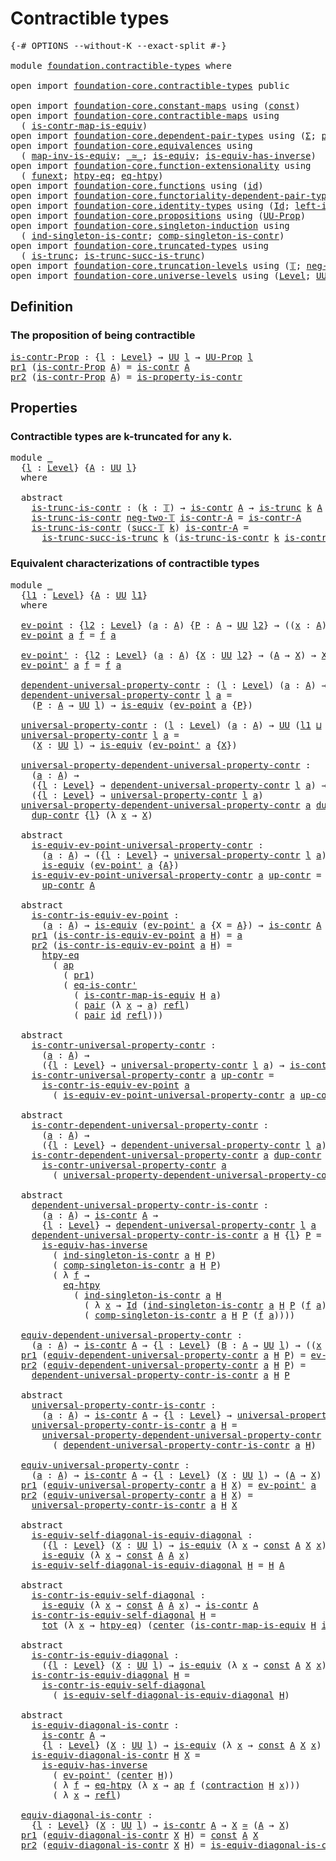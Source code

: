# Contractible types

<pre class="Agda"><a id="31" class="Symbol">{-#</a> <a id="35" class="Keyword">OPTIONS</a> <a id="43" class="Pragma">--without-K</a> <a id="55" class="Pragma">--exact-split</a> <a id="69" class="Symbol">#-}</a>

<a id="74" class="Keyword">module</a> <a id="81" href="foundation.contractible-types.html" class="Module">foundation.contractible-types</a> <a id="111" class="Keyword">where</a>

<a id="118" class="Keyword">open</a> <a id="123" class="Keyword">import</a> <a id="130" href="foundation-core.contractible-types.html" class="Module">foundation-core.contractible-types</a> <a id="165" class="Keyword">public</a>

<a id="173" class="Keyword">open</a> <a id="178" class="Keyword">import</a> <a id="185" href="foundation-core.constant-maps.html" class="Module">foundation-core.constant-maps</a> <a id="215" class="Keyword">using</a> <a id="221" class="Symbol">(</a><a id="222" href="foundation-core.constant-maps.html#216" class="Function">const</a><a id="227" class="Symbol">)</a>
<a id="229" class="Keyword">open</a> <a id="234" class="Keyword">import</a> <a id="241" href="foundation-core.contractible-maps.html" class="Module">foundation-core.contractible-maps</a> <a id="275" class="Keyword">using</a>
  <a id="283" class="Symbol">(</a> <a id="285" href="foundation-core.contractible-maps.html#3861" class="Function">is-contr-map-is-equiv</a><a id="306" class="Symbol">)</a>
<a id="308" class="Keyword">open</a> <a id="313" class="Keyword">import</a> <a id="320" href="foundation-core.dependent-pair-types.html" class="Module">foundation-core.dependent-pair-types</a> <a id="357" class="Keyword">using</a> <a id="363" class="Symbol">(</a><a id="364" href="foundation-core.dependent-pair-types.html#515" class="Record">Σ</a><a id="365" class="Symbol">;</a> <a id="367" href="foundation-core.dependent-pair-types.html#588" class="InductiveConstructor">pair</a><a id="371" class="Symbol">;</a> <a id="373" href="foundation-core.dependent-pair-types.html#605" class="Field">pr1</a><a id="376" class="Symbol">;</a> <a id="378" href="foundation-core.dependent-pair-types.html#617" class="Field">pr2</a><a id="381" class="Symbol">)</a>
<a id="383" class="Keyword">open</a> <a id="388" class="Keyword">import</a> <a id="395" href="foundation-core.equivalences.html" class="Module">foundation-core.equivalences</a> <a id="424" class="Keyword">using</a>
  <a id="432" class="Symbol">(</a> <a id="434" href="foundation-core.equivalences.html#4187" class="Function">map-inv-is-equiv</a><a id="450" class="Symbol">;</a> <a id="452" href="foundation-core.equivalences.html#1621" class="Function Operator">_≃_</a><a id="455" class="Symbol">;</a> <a id="457" href="foundation-core.equivalences.html#1556" class="Function">is-equiv</a><a id="465" class="Symbol">;</a> <a id="467" href="foundation-core.equivalences.html#3013" class="Function">is-equiv-has-inverse</a><a id="487" class="Symbol">)</a>
<a id="489" class="Keyword">open</a> <a id="494" class="Keyword">import</a> <a id="501" href="foundation-core.function-extensionality.html" class="Module">foundation-core.function-extensionality</a> <a id="541" class="Keyword">using</a>
  <a id="549" class="Symbol">(</a> <a id="551" href="foundation-core.function-extensionality.html#1258" class="Postulate">funext</a><a id="557" class="Symbol">;</a> <a id="559" href="foundation-core.function-extensionality.html#965" class="Function">htpy-eq</a><a id="566" class="Symbol">;</a> <a id="568" href="foundation-core.function-extensionality.html#1463" class="Function">eq-htpy</a><a id="575" class="Symbol">)</a>
<a id="577" class="Keyword">open</a> <a id="582" class="Keyword">import</a> <a id="589" href="foundation-core.functions.html" class="Module">foundation-core.functions</a> <a id="615" class="Keyword">using</a> <a id="621" class="Symbol">(</a><a id="622" href="foundation-core.functions.html#322" class="Function">id</a><a id="624" class="Symbol">)</a>
<a id="626" class="Keyword">open</a> <a id="631" class="Keyword">import</a> <a id="638" href="foundation-core.functoriality-dependent-pair-types.html" class="Module">foundation-core.functoriality-dependent-pair-types</a> <a id="689" class="Keyword">using</a> <a id="695" class="Symbol">(</a><a id="696" href="foundation-core.functoriality-dependent-pair-types.html#1894" class="Function">tot</a><a id="699" class="Symbol">)</a>
<a id="701" class="Keyword">open</a> <a id="706" class="Keyword">import</a> <a id="713" href="foundation-core.identity-types.html" class="Module">foundation-core.identity-types</a> <a id="744" class="Keyword">using</a> <a id="750" class="Symbol">(</a><a id="751" href="foundation-core.identity-types.html#1767" class="Datatype">Id</a><a id="753" class="Symbol">;</a> <a id="755" href="foundation-core.identity-types.html#3162" class="Function">left-inv</a><a id="763" class="Symbol">;</a> <a id="765" href="foundation-core.identity-types.html#1820" class="InductiveConstructor">refl</a><a id="769" class="Symbol">;</a> <a id="771" href="foundation-core.identity-types.html#4003" class="Function">ap</a><a id="773" class="Symbol">)</a>
<a id="775" class="Keyword">open</a> <a id="780" class="Keyword">import</a> <a id="787" href="foundation-core.propositions.html" class="Module">foundation-core.propositions</a> <a id="816" class="Keyword">using</a> <a id="822" class="Symbol">(</a><a id="823" href="foundation-core.propositions.html#1393" class="Function">UU-Prop</a><a id="830" class="Symbol">)</a>
<a id="832" class="Keyword">open</a> <a id="837" class="Keyword">import</a> <a id="844" href="foundation-core.singleton-induction.html" class="Module">foundation-core.singleton-induction</a> <a id="880" class="Keyword">using</a>
  <a id="888" class="Symbol">(</a> <a id="890" href="foundation-core.singleton-induction.html#1519" class="Function">ind-singleton-is-contr</a><a id="912" class="Symbol">;</a> <a id="914" href="foundation-core.singleton-induction.html#1774" class="Function">comp-singleton-is-contr</a><a id="937" class="Symbol">)</a>
<a id="939" class="Keyword">open</a> <a id="944" class="Keyword">import</a> <a id="951" href="foundation-core.truncated-types.html" class="Module">foundation-core.truncated-types</a> <a id="983" class="Keyword">using</a>
  <a id="991" class="Symbol">(</a> <a id="993" href="foundation-core.truncated-types.html#1741" class="Function">is-trunc</a><a id="1001" class="Symbol">;</a> <a id="1003" href="foundation-core.truncated-types.html#2388" class="Function">is-trunc-succ-is-trunc</a><a id="1025" class="Symbol">)</a>
<a id="1027" class="Keyword">open</a> <a id="1032" class="Keyword">import</a> <a id="1039" href="foundation-core.truncation-levels.html" class="Module">foundation-core.truncation-levels</a> <a id="1073" class="Keyword">using</a> <a id="1079" class="Symbol">(</a><a id="1080" href="foundation-core.truncation-levels.html#395" class="Datatype">𝕋</a><a id="1081" class="Symbol">;</a> <a id="1083" href="foundation-core.truncation-levels.html#416" class="InductiveConstructor">neg-two-𝕋</a><a id="1092" class="Symbol">;</a> <a id="1094" href="foundation-core.truncation-levels.html#432" class="InductiveConstructor">succ-𝕋</a><a id="1100" class="Symbol">)</a>
<a id="1102" class="Keyword">open</a> <a id="1107" class="Keyword">import</a> <a id="1114" href="foundation-core.universe-levels.html" class="Module">foundation-core.universe-levels</a> <a id="1146" class="Keyword">using</a> <a id="1152" class="Symbol">(</a><a id="1153" href="Agda.Primitive.html#597" class="Postulate">Level</a><a id="1158" class="Symbol">;</a> <a id="1160" href="foundation-core.universe-levels.html#235" class="Primitive">UU</a><a id="1162" class="Symbol">;</a> <a id="1164" href="Agda.Primitive.html#810" class="Primitive Operator">_⊔_</a><a id="1167" class="Symbol">;</a> <a id="1169" href="Agda.Primitive.html#780" class="Primitive">lsuc</a><a id="1173" class="Symbol">)</a>
</pre>
## Definition

### The proposition of being contractible

<pre class="Agda"><a id="is-contr-Prop"></a><a id="1246" href="foundation.contractible-types.html#1246" class="Function">is-contr-Prop</a> <a id="1260" class="Symbol">:</a> <a id="1262" class="Symbol">{</a><a id="1263" href="foundation.contractible-types.html#1263" class="Bound">l</a> <a id="1265" class="Symbol">:</a> <a id="1267" href="Agda.Primitive.html#597" class="Postulate">Level</a><a id="1272" class="Symbol">}</a> <a id="1274" class="Symbol">→</a> <a id="1276" href="foundation-core.universe-levels.html#235" class="Primitive">UU</a> <a id="1279" href="foundation.contractible-types.html#1263" class="Bound">l</a> <a id="1281" class="Symbol">→</a> <a id="1283" href="foundation-core.propositions.html#1393" class="Function">UU-Prop</a> <a id="1291" href="foundation.contractible-types.html#1263" class="Bound">l</a>
<a id="1293" href="foundation-core.dependent-pair-types.html#605" class="Field">pr1</a> <a id="1297" class="Symbol">(</a><a id="1298" href="foundation.contractible-types.html#1246" class="Function">is-contr-Prop</a> <a id="1312" href="foundation.contractible-types.html#1312" class="Bound">A</a><a id="1313" class="Symbol">)</a> <a id="1315" class="Symbol">=</a> <a id="1317" href="foundation-core.contractible-types.html#1006" class="Function">is-contr</a> <a id="1326" href="foundation.contractible-types.html#1312" class="Bound">A</a>
<a id="1328" href="foundation-core.dependent-pair-types.html#617" class="Field">pr2</a> <a id="1332" class="Symbol">(</a><a id="1333" href="foundation.contractible-types.html#1246" class="Function">is-contr-Prop</a> <a id="1347" href="foundation.contractible-types.html#1347" class="Bound">A</a><a id="1348" class="Symbol">)</a> <a id="1350" class="Symbol">=</a> <a id="1352" href="foundation-core.contractible-types.html#8208" class="Function">is-property-is-contr</a>
</pre>
## Properties

### Contractible types are k-truncated for any k.

<pre class="Agda"><a id="1452" class="Keyword">module</a> <a id="1459" href="foundation.contractible-types.html#1459" class="Module">_</a>
  <a id="1463" class="Symbol">{</a><a id="1464" href="foundation.contractible-types.html#1464" class="Bound">l</a> <a id="1466" class="Symbol">:</a> <a id="1468" href="Agda.Primitive.html#597" class="Postulate">Level</a><a id="1473" class="Symbol">}</a> <a id="1475" class="Symbol">{</a><a id="1476" href="foundation.contractible-types.html#1476" class="Bound">A</a> <a id="1478" class="Symbol">:</a> <a id="1480" href="foundation-core.universe-levels.html#235" class="Primitive">UU</a> <a id="1483" href="foundation.contractible-types.html#1464" class="Bound">l</a><a id="1484" class="Symbol">}</a>
  <a id="1488" class="Keyword">where</a>
  
  <a id="1499" class="Keyword">abstract</a>
    <a id="1512" href="foundation.contractible-types.html#1512" class="Function">is-trunc-is-contr</a> <a id="1530" class="Symbol">:</a> <a id="1532" class="Symbol">(</a><a id="1533" href="foundation.contractible-types.html#1533" class="Bound">k</a> <a id="1535" class="Symbol">:</a> <a id="1537" href="foundation-core.truncation-levels.html#395" class="Datatype">𝕋</a><a id="1538" class="Symbol">)</a> <a id="1540" class="Symbol">→</a> <a id="1542" href="foundation-core.contractible-types.html#1006" class="Function">is-contr</a> <a id="1551" href="foundation.contractible-types.html#1476" class="Bound">A</a> <a id="1553" class="Symbol">→</a> <a id="1555" href="foundation-core.truncated-types.html#1741" class="Function">is-trunc</a> <a id="1564" href="foundation.contractible-types.html#1533" class="Bound">k</a> <a id="1566" href="foundation.contractible-types.html#1476" class="Bound">A</a>
    <a id="1572" href="foundation.contractible-types.html#1512" class="Function">is-trunc-is-contr</a> <a id="1590" href="foundation-core.truncation-levels.html#416" class="InductiveConstructor">neg-two-𝕋</a> <a id="1600" href="foundation.contractible-types.html#1600" class="Bound">is-contr-A</a> <a id="1611" class="Symbol">=</a> <a id="1613" href="foundation.contractible-types.html#1600" class="Bound">is-contr-A</a>
    <a id="1628" href="foundation.contractible-types.html#1512" class="Function">is-trunc-is-contr</a> <a id="1646" class="Symbol">(</a><a id="1647" href="foundation-core.truncation-levels.html#432" class="InductiveConstructor">succ-𝕋</a> <a id="1654" href="foundation.contractible-types.html#1654" class="Bound">k</a><a id="1655" class="Symbol">)</a> <a id="1657" href="foundation.contractible-types.html#1657" class="Bound">is-contr-A</a> <a id="1668" class="Symbol">=</a>
      <a id="1676" href="foundation-core.truncated-types.html#2388" class="Function">is-trunc-succ-is-trunc</a> <a id="1699" href="foundation.contractible-types.html#1654" class="Bound">k</a> <a id="1701" class="Symbol">(</a><a id="1702" href="foundation.contractible-types.html#1512" class="Function">is-trunc-is-contr</a> <a id="1720" href="foundation.contractible-types.html#1654" class="Bound">k</a> <a id="1722" href="foundation.contractible-types.html#1657" class="Bound">is-contr-A</a><a id="1732" class="Symbol">)</a>
</pre>
### Equivalent characterizations of contractible types

<pre class="Agda"><a id="1803" class="Keyword">module</a> <a id="1810" href="foundation.contractible-types.html#1810" class="Module">_</a>
  <a id="1814" class="Symbol">{</a><a id="1815" href="foundation.contractible-types.html#1815" class="Bound">l1</a> <a id="1818" class="Symbol">:</a> <a id="1820" href="Agda.Primitive.html#597" class="Postulate">Level</a><a id="1825" class="Symbol">}</a> <a id="1827" class="Symbol">{</a><a id="1828" href="foundation.contractible-types.html#1828" class="Bound">A</a> <a id="1830" class="Symbol">:</a> <a id="1832" href="foundation-core.universe-levels.html#235" class="Primitive">UU</a> <a id="1835" href="foundation.contractible-types.html#1815" class="Bound">l1</a><a id="1837" class="Symbol">}</a>
  <a id="1841" class="Keyword">where</a>

  <a id="1850" href="foundation.contractible-types.html#1850" class="Function">ev-point</a> <a id="1859" class="Symbol">:</a> <a id="1861" class="Symbol">{</a><a id="1862" href="foundation.contractible-types.html#1862" class="Bound">l2</a> <a id="1865" class="Symbol">:</a> <a id="1867" href="Agda.Primitive.html#597" class="Postulate">Level</a><a id="1872" class="Symbol">}</a> <a id="1874" class="Symbol">(</a><a id="1875" href="foundation.contractible-types.html#1875" class="Bound">a</a> <a id="1877" class="Symbol">:</a> <a id="1879" href="foundation.contractible-types.html#1828" class="Bound">A</a><a id="1880" class="Symbol">)</a> <a id="1882" class="Symbol">{</a><a id="1883" href="foundation.contractible-types.html#1883" class="Bound">P</a> <a id="1885" class="Symbol">:</a> <a id="1887" href="foundation.contractible-types.html#1828" class="Bound">A</a> <a id="1889" class="Symbol">→</a> <a id="1891" href="foundation-core.universe-levels.html#235" class="Primitive">UU</a> <a id="1894" href="foundation.contractible-types.html#1862" class="Bound">l2</a><a id="1896" class="Symbol">}</a> <a id="1898" class="Symbol">→</a> <a id="1900" class="Symbol">((</a><a id="1902" href="foundation.contractible-types.html#1902" class="Bound">x</a> <a id="1904" class="Symbol">:</a> <a id="1906" href="foundation.contractible-types.html#1828" class="Bound">A</a><a id="1907" class="Symbol">)</a> <a id="1909" class="Symbol">→</a> <a id="1911" href="foundation.contractible-types.html#1883" class="Bound">P</a> <a id="1913" href="foundation.contractible-types.html#1902" class="Bound">x</a><a id="1914" class="Symbol">)</a> <a id="1916" class="Symbol">→</a> <a id="1918" href="foundation.contractible-types.html#1883" class="Bound">P</a> <a id="1920" href="foundation.contractible-types.html#1875" class="Bound">a</a>
  <a id="1924" href="foundation.contractible-types.html#1850" class="Function">ev-point</a> <a id="1933" href="foundation.contractible-types.html#1933" class="Bound">a</a> <a id="1935" href="foundation.contractible-types.html#1935" class="Bound">f</a> <a id="1937" class="Symbol">=</a> <a id="1939" href="foundation.contractible-types.html#1935" class="Bound">f</a> <a id="1941" href="foundation.contractible-types.html#1933" class="Bound">a</a>

  <a id="1946" href="foundation.contractible-types.html#1946" class="Function">ev-point&#39;</a> <a id="1956" class="Symbol">:</a> <a id="1958" class="Symbol">{</a><a id="1959" href="foundation.contractible-types.html#1959" class="Bound">l2</a> <a id="1962" class="Symbol">:</a> <a id="1964" href="Agda.Primitive.html#597" class="Postulate">Level</a><a id="1969" class="Symbol">}</a> <a id="1971" class="Symbol">(</a><a id="1972" href="foundation.contractible-types.html#1972" class="Bound">a</a> <a id="1974" class="Symbol">:</a> <a id="1976" href="foundation.contractible-types.html#1828" class="Bound">A</a><a id="1977" class="Symbol">)</a> <a id="1979" class="Symbol">{</a><a id="1980" href="foundation.contractible-types.html#1980" class="Bound">X</a> <a id="1982" class="Symbol">:</a> <a id="1984" href="foundation-core.universe-levels.html#235" class="Primitive">UU</a> <a id="1987" href="foundation.contractible-types.html#1959" class="Bound">l2</a><a id="1989" class="Symbol">}</a> <a id="1991" class="Symbol">→</a> <a id="1993" class="Symbol">(</a><a id="1994" href="foundation.contractible-types.html#1828" class="Bound">A</a> <a id="1996" class="Symbol">→</a> <a id="1998" href="foundation.contractible-types.html#1980" class="Bound">X</a><a id="1999" class="Symbol">)</a> <a id="2001" class="Symbol">→</a> <a id="2003" href="foundation.contractible-types.html#1980" class="Bound">X</a>
  <a id="2007" href="foundation.contractible-types.html#1946" class="Function">ev-point&#39;</a> <a id="2017" href="foundation.contractible-types.html#2017" class="Bound">a</a> <a id="2019" href="foundation.contractible-types.html#2019" class="Bound">f</a> <a id="2021" class="Symbol">=</a> <a id="2023" href="foundation.contractible-types.html#2019" class="Bound">f</a> <a id="2025" href="foundation.contractible-types.html#2017" class="Bound">a</a>

  <a id="2030" href="foundation.contractible-types.html#2030" class="Function">dependent-universal-property-contr</a> <a id="2065" class="Symbol">:</a> <a id="2067" class="Symbol">(</a><a id="2068" href="foundation.contractible-types.html#2068" class="Bound">l</a> <a id="2070" class="Symbol">:</a> <a id="2072" href="Agda.Primitive.html#597" class="Postulate">Level</a><a id="2077" class="Symbol">)</a> <a id="2079" class="Symbol">(</a><a id="2080" href="foundation.contractible-types.html#2080" class="Bound">a</a> <a id="2082" class="Symbol">:</a> <a id="2084" href="foundation.contractible-types.html#1828" class="Bound">A</a><a id="2085" class="Symbol">)</a> <a id="2087" class="Symbol">→</a> <a id="2089" href="foundation-core.universe-levels.html#235" class="Primitive">UU</a> <a id="2092" class="Symbol">(</a><a id="2093" href="foundation.contractible-types.html#1815" class="Bound">l1</a> <a id="2096" href="Agda.Primitive.html#810" class="Primitive Operator">⊔</a> <a id="2098" href="Agda.Primitive.html#780" class="Primitive">lsuc</a> <a id="2103" href="foundation.contractible-types.html#2068" class="Bound">l</a><a id="2104" class="Symbol">)</a>
  <a id="2108" href="foundation.contractible-types.html#2030" class="Function">dependent-universal-property-contr</a> <a id="2143" href="foundation.contractible-types.html#2143" class="Bound">l</a> <a id="2145" href="foundation.contractible-types.html#2145" class="Bound">a</a> <a id="2147" class="Symbol">=</a>
    <a id="2153" class="Symbol">(</a><a id="2154" href="foundation.contractible-types.html#2154" class="Bound">P</a> <a id="2156" class="Symbol">:</a> <a id="2158" href="foundation.contractible-types.html#1828" class="Bound">A</a> <a id="2160" class="Symbol">→</a> <a id="2162" href="foundation-core.universe-levels.html#235" class="Primitive">UU</a> <a id="2165" href="foundation.contractible-types.html#2143" class="Bound">l</a><a id="2166" class="Symbol">)</a> <a id="2168" class="Symbol">→</a> <a id="2170" href="foundation-core.equivalences.html#1556" class="Function">is-equiv</a> <a id="2179" class="Symbol">(</a><a id="2180" href="foundation.contractible-types.html#1850" class="Function">ev-point</a> <a id="2189" href="foundation.contractible-types.html#2145" class="Bound">a</a> <a id="2191" class="Symbol">{</a><a id="2192" href="foundation.contractible-types.html#2154" class="Bound">P</a><a id="2193" class="Symbol">})</a>

  <a id="2199" href="foundation.contractible-types.html#2199" class="Function">universal-property-contr</a> <a id="2224" class="Symbol">:</a> <a id="2226" class="Symbol">(</a><a id="2227" href="foundation.contractible-types.html#2227" class="Bound">l</a> <a id="2229" class="Symbol">:</a> <a id="2231" href="Agda.Primitive.html#597" class="Postulate">Level</a><a id="2236" class="Symbol">)</a> <a id="2238" class="Symbol">(</a><a id="2239" href="foundation.contractible-types.html#2239" class="Bound">a</a> <a id="2241" class="Symbol">:</a> <a id="2243" href="foundation.contractible-types.html#1828" class="Bound">A</a><a id="2244" class="Symbol">)</a> <a id="2246" class="Symbol">→</a> <a id="2248" href="foundation-core.universe-levels.html#235" class="Primitive">UU</a> <a id="2251" class="Symbol">(</a><a id="2252" href="foundation.contractible-types.html#1815" class="Bound">l1</a> <a id="2255" href="Agda.Primitive.html#810" class="Primitive Operator">⊔</a> <a id="2257" href="Agda.Primitive.html#780" class="Primitive">lsuc</a> <a id="2262" href="foundation.contractible-types.html#2227" class="Bound">l</a><a id="2263" class="Symbol">)</a>
  <a id="2267" href="foundation.contractible-types.html#2199" class="Function">universal-property-contr</a> <a id="2292" href="foundation.contractible-types.html#2292" class="Bound">l</a> <a id="2294" href="foundation.contractible-types.html#2294" class="Bound">a</a> <a id="2296" class="Symbol">=</a>
    <a id="2302" class="Symbol">(</a><a id="2303" href="foundation.contractible-types.html#2303" class="Bound">X</a> <a id="2305" class="Symbol">:</a> <a id="2307" href="foundation-core.universe-levels.html#235" class="Primitive">UU</a> <a id="2310" href="foundation.contractible-types.html#2292" class="Bound">l</a><a id="2311" class="Symbol">)</a> <a id="2313" class="Symbol">→</a> <a id="2315" href="foundation-core.equivalences.html#1556" class="Function">is-equiv</a> <a id="2324" class="Symbol">(</a><a id="2325" href="foundation.contractible-types.html#1946" class="Function">ev-point&#39;</a> <a id="2335" href="foundation.contractible-types.html#2294" class="Bound">a</a> <a id="2337" class="Symbol">{</a><a id="2338" href="foundation.contractible-types.html#2303" class="Bound">X</a><a id="2339" class="Symbol">})</a>

  <a id="2345" href="foundation.contractible-types.html#2345" class="Function">universal-property-dependent-universal-property-contr</a> <a id="2399" class="Symbol">:</a>
    <a id="2405" class="Symbol">(</a><a id="2406" href="foundation.contractible-types.html#2406" class="Bound">a</a> <a id="2408" class="Symbol">:</a> <a id="2410" href="foundation.contractible-types.html#1828" class="Bound">A</a><a id="2411" class="Symbol">)</a> <a id="2413" class="Symbol">→</a>
    <a id="2419" class="Symbol">({</a><a id="2421" href="foundation.contractible-types.html#2421" class="Bound">l</a> <a id="2423" class="Symbol">:</a> <a id="2425" href="Agda.Primitive.html#597" class="Postulate">Level</a><a id="2430" class="Symbol">}</a> <a id="2432" class="Symbol">→</a> <a id="2434" href="foundation.contractible-types.html#2030" class="Function">dependent-universal-property-contr</a> <a id="2469" href="foundation.contractible-types.html#2421" class="Bound">l</a> <a id="2471" href="foundation.contractible-types.html#2406" class="Bound">a</a><a id="2472" class="Symbol">)</a> <a id="2474" class="Symbol">→</a>
    <a id="2480" class="Symbol">({</a><a id="2482" href="foundation.contractible-types.html#2482" class="Bound">l</a> <a id="2484" class="Symbol">:</a> <a id="2486" href="Agda.Primitive.html#597" class="Postulate">Level</a><a id="2491" class="Symbol">}</a> <a id="2493" class="Symbol">→</a> <a id="2495" href="foundation.contractible-types.html#2199" class="Function">universal-property-contr</a> <a id="2520" href="foundation.contractible-types.html#2482" class="Bound">l</a> <a id="2522" href="foundation.contractible-types.html#2406" class="Bound">a</a><a id="2523" class="Symbol">)</a>
  <a id="2527" href="foundation.contractible-types.html#2345" class="Function">universal-property-dependent-universal-property-contr</a> <a id="2581" href="foundation.contractible-types.html#2581" class="Bound">a</a> <a id="2583" href="foundation.contractible-types.html#2583" class="Bound">dup-contr</a> <a id="2593" class="Symbol">{</a><a id="2594" href="foundation.contractible-types.html#2594" class="Bound">l</a><a id="2595" class="Symbol">}</a> <a id="2597" href="foundation.contractible-types.html#2597" class="Bound">X</a> <a id="2599" class="Symbol">=</a>
    <a id="2605" href="foundation.contractible-types.html#2583" class="Bound">dup-contr</a> <a id="2615" class="Symbol">{</a><a id="2616" href="foundation.contractible-types.html#2594" class="Bound">l</a><a id="2617" class="Symbol">}</a> <a id="2619" class="Symbol">(λ</a> <a id="2622" href="foundation.contractible-types.html#2622" class="Bound">x</a> <a id="2624" class="Symbol">→</a> <a id="2626" href="foundation.contractible-types.html#2597" class="Bound">X</a><a id="2627" class="Symbol">)</a>

  <a id="2632" class="Keyword">abstract</a>
    <a id="2645" href="foundation.contractible-types.html#2645" class="Function">is-equiv-ev-point-universal-property-contr</a> <a id="2688" class="Symbol">:</a>
      <a id="2696" class="Symbol">(</a><a id="2697" href="foundation.contractible-types.html#2697" class="Bound">a</a> <a id="2699" class="Symbol">:</a> <a id="2701" href="foundation.contractible-types.html#1828" class="Bound">A</a><a id="2702" class="Symbol">)</a> <a id="2704" class="Symbol">→</a> <a id="2706" class="Symbol">({</a><a id="2708" href="foundation.contractible-types.html#2708" class="Bound">l</a> <a id="2710" class="Symbol">:</a> <a id="2712" href="Agda.Primitive.html#597" class="Postulate">Level</a><a id="2717" class="Symbol">}</a> <a id="2719" class="Symbol">→</a> <a id="2721" href="foundation.contractible-types.html#2199" class="Function">universal-property-contr</a> <a id="2746" href="foundation.contractible-types.html#2708" class="Bound">l</a> <a id="2748" href="foundation.contractible-types.html#2697" class="Bound">a</a><a id="2749" class="Symbol">)</a> <a id="2751" class="Symbol">→</a>
      <a id="2759" href="foundation-core.equivalences.html#1556" class="Function">is-equiv</a> <a id="2768" class="Symbol">(</a><a id="2769" href="foundation.contractible-types.html#1946" class="Function">ev-point&#39;</a> <a id="2779" href="foundation.contractible-types.html#2697" class="Bound">a</a> <a id="2781" class="Symbol">{</a><a id="2782" href="foundation.contractible-types.html#1828" class="Bound">A</a><a id="2783" class="Symbol">})</a>
    <a id="2790" href="foundation.contractible-types.html#2645" class="Function">is-equiv-ev-point-universal-property-contr</a> <a id="2833" href="foundation.contractible-types.html#2833" class="Bound">a</a> <a id="2835" href="foundation.contractible-types.html#2835" class="Bound">up-contr</a> <a id="2844" class="Symbol">=</a>
      <a id="2852" href="foundation.contractible-types.html#2835" class="Bound">up-contr</a> <a id="2861" href="foundation.contractible-types.html#1828" class="Bound">A</a>

  <a id="2866" class="Keyword">abstract</a>
    <a id="2879" href="foundation.contractible-types.html#2879" class="Function">is-contr-is-equiv-ev-point</a> <a id="2906" class="Symbol">:</a>
      <a id="2914" class="Symbol">(</a><a id="2915" href="foundation.contractible-types.html#2915" class="Bound">a</a> <a id="2917" class="Symbol">:</a> <a id="2919" href="foundation.contractible-types.html#1828" class="Bound">A</a><a id="2920" class="Symbol">)</a> <a id="2922" class="Symbol">→</a> <a id="2924" href="foundation-core.equivalences.html#1556" class="Function">is-equiv</a> <a id="2933" class="Symbol">(</a><a id="2934" href="foundation.contractible-types.html#1946" class="Function">ev-point&#39;</a> <a id="2944" href="foundation.contractible-types.html#2915" class="Bound">a</a> <a id="2946" class="Symbol">{</a><a id="2947" class="Argument">X</a> <a id="2949" class="Symbol">=</a> <a id="2951" href="foundation.contractible-types.html#1828" class="Bound">A</a><a id="2952" class="Symbol">})</a> <a id="2955" class="Symbol">→</a> <a id="2957" href="foundation-core.contractible-types.html#1006" class="Function">is-contr</a> <a id="2966" href="foundation.contractible-types.html#1828" class="Bound">A</a>
    <a id="2972" href="foundation-core.dependent-pair-types.html#605" class="Field">pr1</a> <a id="2976" class="Symbol">(</a><a id="2977" href="foundation.contractible-types.html#2879" class="Function">is-contr-is-equiv-ev-point</a> <a id="3004" href="foundation.contractible-types.html#3004" class="Bound">a</a> <a id="3006" href="foundation.contractible-types.html#3006" class="Bound">H</a><a id="3007" class="Symbol">)</a> <a id="3009" class="Symbol">=</a> <a id="3011" href="foundation.contractible-types.html#3004" class="Bound">a</a>
    <a id="3017" href="foundation-core.dependent-pair-types.html#617" class="Field">pr2</a> <a id="3021" class="Symbol">(</a><a id="3022" href="foundation.contractible-types.html#2879" class="Function">is-contr-is-equiv-ev-point</a> <a id="3049" href="foundation.contractible-types.html#3049" class="Bound">a</a> <a id="3051" href="foundation.contractible-types.html#3051" class="Bound">H</a><a id="3052" class="Symbol">)</a> <a id="3054" class="Symbol">=</a>
      <a id="3062" href="foundation-core.function-extensionality.html#965" class="Function">htpy-eq</a>
        <a id="3078" class="Symbol">(</a> <a id="3080" href="foundation-core.identity-types.html#4003" class="Function">ap</a>
          <a id="3093" class="Symbol">(</a> <a id="3095" href="foundation-core.dependent-pair-types.html#605" class="Field">pr1</a><a id="3098" class="Symbol">)</a>
          <a id="3110" class="Symbol">(</a> <a id="3112" href="foundation-core.contractible-types.html#1187" class="Function">eq-is-contr&#39;</a>
            <a id="3137" class="Symbol">(</a> <a id="3139" href="foundation-core.contractible-maps.html#3861" class="Function">is-contr-map-is-equiv</a> <a id="3161" href="foundation.contractible-types.html#3051" class="Bound">H</a> <a id="3163" href="foundation.contractible-types.html#3049" class="Bound">a</a><a id="3164" class="Symbol">)</a>
            <a id="3178" class="Symbol">(</a> <a id="3180" href="foundation-core.dependent-pair-types.html#588" class="InductiveConstructor">pair</a> <a id="3185" class="Symbol">(λ</a> <a id="3188" href="foundation.contractible-types.html#3188" class="Bound">x</a> <a id="3190" class="Symbol">→</a> <a id="3192" href="foundation.contractible-types.html#3049" class="Bound">a</a><a id="3193" class="Symbol">)</a> <a id="3195" href="foundation-core.identity-types.html#1820" class="InductiveConstructor">refl</a><a id="3199" class="Symbol">)</a>
            <a id="3213" class="Symbol">(</a> <a id="3215" href="foundation-core.dependent-pair-types.html#588" class="InductiveConstructor">pair</a> <a id="3220" href="foundation-core.functions.html#322" class="Function">id</a> <a id="3223" href="foundation-core.identity-types.html#1820" class="InductiveConstructor">refl</a><a id="3227" class="Symbol">)))</a>

  <a id="3234" class="Keyword">abstract</a>
    <a id="3247" href="foundation.contractible-types.html#3247" class="Function">is-contr-universal-property-contr</a> <a id="3281" class="Symbol">:</a>
      <a id="3289" class="Symbol">(</a><a id="3290" href="foundation.contractible-types.html#3290" class="Bound">a</a> <a id="3292" class="Symbol">:</a> <a id="3294" href="foundation.contractible-types.html#1828" class="Bound">A</a><a id="3295" class="Symbol">)</a> <a id="3297" class="Symbol">→</a>
      <a id="3305" class="Symbol">({</a><a id="3307" href="foundation.contractible-types.html#3307" class="Bound">l</a> <a id="3309" class="Symbol">:</a> <a id="3311" href="Agda.Primitive.html#597" class="Postulate">Level</a><a id="3316" class="Symbol">}</a> <a id="3318" class="Symbol">→</a> <a id="3320" href="foundation.contractible-types.html#2199" class="Function">universal-property-contr</a> <a id="3345" href="foundation.contractible-types.html#3307" class="Bound">l</a> <a id="3347" href="foundation.contractible-types.html#3290" class="Bound">a</a><a id="3348" class="Symbol">)</a> <a id="3350" class="Symbol">→</a> <a id="3352" href="foundation-core.contractible-types.html#1006" class="Function">is-contr</a> <a id="3361" href="foundation.contractible-types.html#1828" class="Bound">A</a>
    <a id="3367" href="foundation.contractible-types.html#3247" class="Function">is-contr-universal-property-contr</a> <a id="3401" href="foundation.contractible-types.html#3401" class="Bound">a</a> <a id="3403" href="foundation.contractible-types.html#3403" class="Bound">up-contr</a> <a id="3412" class="Symbol">=</a>
      <a id="3420" href="foundation.contractible-types.html#2879" class="Function">is-contr-is-equiv-ev-point</a> <a id="3447" href="foundation.contractible-types.html#3401" class="Bound">a</a>
        <a id="3457" class="Symbol">(</a> <a id="3459" href="foundation.contractible-types.html#2645" class="Function">is-equiv-ev-point-universal-property-contr</a> <a id="3502" href="foundation.contractible-types.html#3401" class="Bound">a</a> <a id="3504" href="foundation.contractible-types.html#3403" class="Bound">up-contr</a><a id="3512" class="Symbol">)</a>

  <a id="3517" class="Keyword">abstract</a>
    <a id="3530" href="foundation.contractible-types.html#3530" class="Function">is-contr-dependent-universal-property-contr</a> <a id="3574" class="Symbol">:</a>
      <a id="3582" class="Symbol">(</a><a id="3583" href="foundation.contractible-types.html#3583" class="Bound">a</a> <a id="3585" class="Symbol">:</a> <a id="3587" href="foundation.contractible-types.html#1828" class="Bound">A</a><a id="3588" class="Symbol">)</a> <a id="3590" class="Symbol">→</a>
      <a id="3598" class="Symbol">({</a><a id="3600" href="foundation.contractible-types.html#3600" class="Bound">l</a> <a id="3602" class="Symbol">:</a> <a id="3604" href="Agda.Primitive.html#597" class="Postulate">Level</a><a id="3609" class="Symbol">}</a> <a id="3611" class="Symbol">→</a> <a id="3613" href="foundation.contractible-types.html#2030" class="Function">dependent-universal-property-contr</a> <a id="3648" href="foundation.contractible-types.html#3600" class="Bound">l</a> <a id="3650" href="foundation.contractible-types.html#3583" class="Bound">a</a><a id="3651" class="Symbol">)</a> <a id="3653" class="Symbol">→</a> <a id="3655" href="foundation-core.contractible-types.html#1006" class="Function">is-contr</a> <a id="3664" href="foundation.contractible-types.html#1828" class="Bound">A</a>
    <a id="3670" href="foundation.contractible-types.html#3530" class="Function">is-contr-dependent-universal-property-contr</a> <a id="3714" href="foundation.contractible-types.html#3714" class="Bound">a</a> <a id="3716" href="foundation.contractible-types.html#3716" class="Bound">dup-contr</a> <a id="3726" class="Symbol">=</a>
      <a id="3734" href="foundation.contractible-types.html#3247" class="Function">is-contr-universal-property-contr</a> <a id="3768" href="foundation.contractible-types.html#3714" class="Bound">a</a>
        <a id="3778" class="Symbol">(</a> <a id="3780" href="foundation.contractible-types.html#2345" class="Function">universal-property-dependent-universal-property-contr</a> <a id="3834" href="foundation.contractible-types.html#3714" class="Bound">a</a> <a id="3836" href="foundation.contractible-types.html#3716" class="Bound">dup-contr</a><a id="3845" class="Symbol">)</a>

  <a id="3850" class="Keyword">abstract</a>
    <a id="3863" href="foundation.contractible-types.html#3863" class="Function">dependent-universal-property-contr-is-contr</a> <a id="3907" class="Symbol">:</a>
      <a id="3915" class="Symbol">(</a><a id="3916" href="foundation.contractible-types.html#3916" class="Bound">a</a> <a id="3918" class="Symbol">:</a> <a id="3920" href="foundation.contractible-types.html#1828" class="Bound">A</a><a id="3921" class="Symbol">)</a> <a id="3923" class="Symbol">→</a> <a id="3925" href="foundation-core.contractible-types.html#1006" class="Function">is-contr</a> <a id="3934" href="foundation.contractible-types.html#1828" class="Bound">A</a> <a id="3936" class="Symbol">→</a>
      <a id="3944" class="Symbol">{</a><a id="3945" href="foundation.contractible-types.html#3945" class="Bound">l</a> <a id="3947" class="Symbol">:</a> <a id="3949" href="Agda.Primitive.html#597" class="Postulate">Level</a><a id="3954" class="Symbol">}</a> <a id="3956" class="Symbol">→</a> <a id="3958" href="foundation.contractible-types.html#2030" class="Function">dependent-universal-property-contr</a> <a id="3993" href="foundation.contractible-types.html#3945" class="Bound">l</a> <a id="3995" href="foundation.contractible-types.html#3916" class="Bound">a</a>
    <a id="4001" href="foundation.contractible-types.html#3863" class="Function">dependent-universal-property-contr-is-contr</a> <a id="4045" href="foundation.contractible-types.html#4045" class="Bound">a</a> <a id="4047" href="foundation.contractible-types.html#4047" class="Bound">H</a> <a id="4049" class="Symbol">{</a><a id="4050" href="foundation.contractible-types.html#4050" class="Bound">l</a><a id="4051" class="Symbol">}</a> <a id="4053" href="foundation.contractible-types.html#4053" class="Bound">P</a> <a id="4055" class="Symbol">=</a>
      <a id="4063" href="foundation-core.equivalences.html#3013" class="Function">is-equiv-has-inverse</a>
        <a id="4092" class="Symbol">(</a> <a id="4094" href="foundation-core.singleton-induction.html#1519" class="Function">ind-singleton-is-contr</a> <a id="4117" href="foundation.contractible-types.html#4045" class="Bound">a</a> <a id="4119" href="foundation.contractible-types.html#4047" class="Bound">H</a> <a id="4121" href="foundation.contractible-types.html#4053" class="Bound">P</a><a id="4122" class="Symbol">)</a>
        <a id="4132" class="Symbol">(</a> <a id="4134" href="foundation-core.singleton-induction.html#1774" class="Function">comp-singleton-is-contr</a> <a id="4158" href="foundation.contractible-types.html#4045" class="Bound">a</a> <a id="4160" href="foundation.contractible-types.html#4047" class="Bound">H</a> <a id="4162" href="foundation.contractible-types.html#4053" class="Bound">P</a><a id="4163" class="Symbol">)</a>
        <a id="4173" class="Symbol">(</a> <a id="4175" class="Symbol">λ</a> <a id="4177" href="foundation.contractible-types.html#4177" class="Bound">f</a> <a id="4179" class="Symbol">→</a>
          <a id="4191" href="foundation-core.function-extensionality.html#1463" class="Function">eq-htpy</a>
            <a id="4211" class="Symbol">(</a> <a id="4213" href="foundation-core.singleton-induction.html#1519" class="Function">ind-singleton-is-contr</a> <a id="4236" href="foundation.contractible-types.html#4045" class="Bound">a</a> <a id="4238" href="foundation.contractible-types.html#4047" class="Bound">H</a>
              <a id="4254" class="Symbol">(</a> <a id="4256" class="Symbol">λ</a> <a id="4258" href="foundation.contractible-types.html#4258" class="Bound">x</a> <a id="4260" class="Symbol">→</a> <a id="4262" href="foundation-core.identity-types.html#1767" class="Datatype">Id</a> <a id="4265" class="Symbol">(</a><a id="4266" href="foundation-core.singleton-induction.html#1519" class="Function">ind-singleton-is-contr</a> <a id="4289" href="foundation.contractible-types.html#4045" class="Bound">a</a> <a id="4291" href="foundation.contractible-types.html#4047" class="Bound">H</a> <a id="4293" href="foundation.contractible-types.html#4053" class="Bound">P</a> <a id="4295" class="Symbol">(</a><a id="4296" href="foundation.contractible-types.html#4177" class="Bound">f</a> <a id="4298" href="foundation.contractible-types.html#4045" class="Bound">a</a><a id="4299" class="Symbol">)</a> <a id="4301" href="foundation.contractible-types.html#4258" class="Bound">x</a><a id="4302" class="Symbol">)</a> <a id="4304" class="Symbol">(</a><a id="4305" href="foundation.contractible-types.html#4177" class="Bound">f</a> <a id="4307" href="foundation.contractible-types.html#4258" class="Bound">x</a><a id="4308" class="Symbol">))</a>
              <a id="4325" class="Symbol">(</a> <a id="4327" href="foundation-core.singleton-induction.html#1774" class="Function">comp-singleton-is-contr</a> <a id="4351" href="foundation.contractible-types.html#4045" class="Bound">a</a> <a id="4353" href="foundation.contractible-types.html#4047" class="Bound">H</a> <a id="4355" href="foundation.contractible-types.html#4053" class="Bound">P</a> <a id="4357" class="Symbol">(</a><a id="4358" href="foundation.contractible-types.html#4177" class="Bound">f</a> <a id="4360" href="foundation.contractible-types.html#4045" class="Bound">a</a><a id="4361" class="Symbol">))))</a>

  <a id="4369" href="foundation.contractible-types.html#4369" class="Function">equiv-dependent-universal-property-contr</a> <a id="4410" class="Symbol">:</a>
    <a id="4416" class="Symbol">(</a><a id="4417" href="foundation.contractible-types.html#4417" class="Bound">a</a> <a id="4419" class="Symbol">:</a> <a id="4421" href="foundation.contractible-types.html#1828" class="Bound">A</a><a id="4422" class="Symbol">)</a> <a id="4424" class="Symbol">→</a> <a id="4426" href="foundation-core.contractible-types.html#1006" class="Function">is-contr</a> <a id="4435" href="foundation.contractible-types.html#1828" class="Bound">A</a> <a id="4437" class="Symbol">→</a> <a id="4439" class="Symbol">{</a><a id="4440" href="foundation.contractible-types.html#4440" class="Bound">l</a> <a id="4442" class="Symbol">:</a> <a id="4444" href="Agda.Primitive.html#597" class="Postulate">Level</a><a id="4449" class="Symbol">}</a> <a id="4451" class="Symbol">(</a><a id="4452" href="foundation.contractible-types.html#4452" class="Bound">B</a> <a id="4454" class="Symbol">:</a> <a id="4456" href="foundation.contractible-types.html#1828" class="Bound">A</a> <a id="4458" class="Symbol">→</a> <a id="4460" href="foundation-core.universe-levels.html#235" class="Primitive">UU</a> <a id="4463" href="foundation.contractible-types.html#4440" class="Bound">l</a><a id="4464" class="Symbol">)</a> <a id="4466" class="Symbol">→</a> <a id="4468" class="Symbol">((</a><a id="4470" href="foundation.contractible-types.html#4470" class="Bound">x</a> <a id="4472" class="Symbol">:</a> <a id="4474" href="foundation.contractible-types.html#1828" class="Bound">A</a><a id="4475" class="Symbol">)</a> <a id="4477" class="Symbol">→</a> <a id="4479" href="foundation.contractible-types.html#4452" class="Bound">B</a> <a id="4481" href="foundation.contractible-types.html#4470" class="Bound">x</a><a id="4482" class="Symbol">)</a> <a id="4484" href="foundation-core.equivalences.html#1621" class="Function Operator">≃</a> <a id="4486" href="foundation.contractible-types.html#4452" class="Bound">B</a> <a id="4488" href="foundation.contractible-types.html#4417" class="Bound">a</a>
  <a id="4492" href="foundation-core.dependent-pair-types.html#605" class="Field">pr1</a> <a id="4496" class="Symbol">(</a><a id="4497" href="foundation.contractible-types.html#4369" class="Function">equiv-dependent-universal-property-contr</a> <a id="4538" href="foundation.contractible-types.html#4538" class="Bound">a</a> <a id="4540" href="foundation.contractible-types.html#4540" class="Bound">H</a> <a id="4542" href="foundation.contractible-types.html#4542" class="Bound">P</a><a id="4543" class="Symbol">)</a> <a id="4545" class="Symbol">=</a> <a id="4547" href="foundation.contractible-types.html#1850" class="Function">ev-point</a> <a id="4556" href="foundation.contractible-types.html#4538" class="Bound">a</a>
  <a id="4560" href="foundation-core.dependent-pair-types.html#617" class="Field">pr2</a> <a id="4564" class="Symbol">(</a><a id="4565" href="foundation.contractible-types.html#4369" class="Function">equiv-dependent-universal-property-contr</a> <a id="4606" href="foundation.contractible-types.html#4606" class="Bound">a</a> <a id="4608" href="foundation.contractible-types.html#4608" class="Bound">H</a> <a id="4610" href="foundation.contractible-types.html#4610" class="Bound">P</a><a id="4611" class="Symbol">)</a> <a id="4613" class="Symbol">=</a>
    <a id="4619" href="foundation.contractible-types.html#3863" class="Function">dependent-universal-property-contr-is-contr</a> <a id="4663" href="foundation.contractible-types.html#4606" class="Bound">a</a> <a id="4665" href="foundation.contractible-types.html#4608" class="Bound">H</a> <a id="4667" href="foundation.contractible-types.html#4610" class="Bound">P</a>

  <a id="4672" class="Keyword">abstract</a>
    <a id="4685" href="foundation.contractible-types.html#4685" class="Function">universal-property-contr-is-contr</a> <a id="4719" class="Symbol">:</a>
      <a id="4727" class="Symbol">(</a><a id="4728" href="foundation.contractible-types.html#4728" class="Bound">a</a> <a id="4730" class="Symbol">:</a> <a id="4732" href="foundation.contractible-types.html#1828" class="Bound">A</a><a id="4733" class="Symbol">)</a> <a id="4735" class="Symbol">→</a> <a id="4737" href="foundation-core.contractible-types.html#1006" class="Function">is-contr</a> <a id="4746" href="foundation.contractible-types.html#1828" class="Bound">A</a> <a id="4748" class="Symbol">→</a> <a id="4750" class="Symbol">{</a><a id="4751" href="foundation.contractible-types.html#4751" class="Bound">l</a> <a id="4753" class="Symbol">:</a> <a id="4755" href="Agda.Primitive.html#597" class="Postulate">Level</a><a id="4760" class="Symbol">}</a> <a id="4762" class="Symbol">→</a> <a id="4764" href="foundation.contractible-types.html#2199" class="Function">universal-property-contr</a> <a id="4789" href="foundation.contractible-types.html#4751" class="Bound">l</a> <a id="4791" href="foundation.contractible-types.html#4728" class="Bound">a</a>
    <a id="4797" href="foundation.contractible-types.html#4685" class="Function">universal-property-contr-is-contr</a> <a id="4831" href="foundation.contractible-types.html#4831" class="Bound">a</a> <a id="4833" href="foundation.contractible-types.html#4833" class="Bound">H</a> <a id="4835" class="Symbol">=</a>
      <a id="4843" href="foundation.contractible-types.html#2345" class="Function">universal-property-dependent-universal-property-contr</a> <a id="4897" href="foundation.contractible-types.html#4831" class="Bound">a</a>
        <a id="4907" class="Symbol">(</a> <a id="4909" href="foundation.contractible-types.html#3863" class="Function">dependent-universal-property-contr-is-contr</a> <a id="4953" href="foundation.contractible-types.html#4831" class="Bound">a</a> <a id="4955" href="foundation.contractible-types.html#4833" class="Bound">H</a><a id="4956" class="Symbol">)</a>

  <a id="4961" href="foundation.contractible-types.html#4961" class="Function">equiv-universal-property-contr</a> <a id="4992" class="Symbol">:</a>
    <a id="4998" class="Symbol">(</a><a id="4999" href="foundation.contractible-types.html#4999" class="Bound">a</a> <a id="5001" class="Symbol">:</a> <a id="5003" href="foundation.contractible-types.html#1828" class="Bound">A</a><a id="5004" class="Symbol">)</a> <a id="5006" class="Symbol">→</a> <a id="5008" href="foundation-core.contractible-types.html#1006" class="Function">is-contr</a> <a id="5017" href="foundation.contractible-types.html#1828" class="Bound">A</a> <a id="5019" class="Symbol">→</a> <a id="5021" class="Symbol">{</a><a id="5022" href="foundation.contractible-types.html#5022" class="Bound">l</a> <a id="5024" class="Symbol">:</a> <a id="5026" href="Agda.Primitive.html#597" class="Postulate">Level</a><a id="5031" class="Symbol">}</a> <a id="5033" class="Symbol">(</a><a id="5034" href="foundation.contractible-types.html#5034" class="Bound">X</a> <a id="5036" class="Symbol">:</a> <a id="5038" href="foundation-core.universe-levels.html#235" class="Primitive">UU</a> <a id="5041" href="foundation.contractible-types.html#5022" class="Bound">l</a><a id="5042" class="Symbol">)</a> <a id="5044" class="Symbol">→</a> <a id="5046" class="Symbol">(</a><a id="5047" href="foundation.contractible-types.html#1828" class="Bound">A</a> <a id="5049" class="Symbol">→</a> <a id="5051" href="foundation.contractible-types.html#5034" class="Bound">X</a><a id="5052" class="Symbol">)</a> <a id="5054" href="foundation-core.equivalences.html#1621" class="Function Operator">≃</a> <a id="5056" href="foundation.contractible-types.html#5034" class="Bound">X</a>
  <a id="5060" href="foundation-core.dependent-pair-types.html#605" class="Field">pr1</a> <a id="5064" class="Symbol">(</a><a id="5065" href="foundation.contractible-types.html#4961" class="Function">equiv-universal-property-contr</a> <a id="5096" href="foundation.contractible-types.html#5096" class="Bound">a</a> <a id="5098" href="foundation.contractible-types.html#5098" class="Bound">H</a> <a id="5100" href="foundation.contractible-types.html#5100" class="Bound">X</a><a id="5101" class="Symbol">)</a> <a id="5103" class="Symbol">=</a> <a id="5105" href="foundation.contractible-types.html#1946" class="Function">ev-point&#39;</a> <a id="5115" href="foundation.contractible-types.html#5096" class="Bound">a</a>
  <a id="5119" href="foundation-core.dependent-pair-types.html#617" class="Field">pr2</a> <a id="5123" class="Symbol">(</a><a id="5124" href="foundation.contractible-types.html#4961" class="Function">equiv-universal-property-contr</a> <a id="5155" href="foundation.contractible-types.html#5155" class="Bound">a</a> <a id="5157" href="foundation.contractible-types.html#5157" class="Bound">H</a> <a id="5159" href="foundation.contractible-types.html#5159" class="Bound">X</a><a id="5160" class="Symbol">)</a> <a id="5162" class="Symbol">=</a>
    <a id="5168" href="foundation.contractible-types.html#4685" class="Function">universal-property-contr-is-contr</a> <a id="5202" href="foundation.contractible-types.html#5155" class="Bound">a</a> <a id="5204" href="foundation.contractible-types.html#5157" class="Bound">H</a> <a id="5206" href="foundation.contractible-types.html#5159" class="Bound">X</a>

  <a id="5211" class="Keyword">abstract</a>
    <a id="5224" href="foundation.contractible-types.html#5224" class="Function">is-equiv-self-diagonal-is-equiv-diagonal</a> <a id="5265" class="Symbol">:</a>
      <a id="5273" class="Symbol">({</a><a id="5275" href="foundation.contractible-types.html#5275" class="Bound">l</a> <a id="5277" class="Symbol">:</a> <a id="5279" href="Agda.Primitive.html#597" class="Postulate">Level</a><a id="5284" class="Symbol">}</a> <a id="5286" class="Symbol">(</a><a id="5287" href="foundation.contractible-types.html#5287" class="Bound">X</a> <a id="5289" class="Symbol">:</a> <a id="5291" href="foundation-core.universe-levels.html#235" class="Primitive">UU</a> <a id="5294" href="foundation.contractible-types.html#5275" class="Bound">l</a><a id="5295" class="Symbol">)</a> <a id="5297" class="Symbol">→</a> <a id="5299" href="foundation-core.equivalences.html#1556" class="Function">is-equiv</a> <a id="5308" class="Symbol">(λ</a> <a id="5311" href="foundation.contractible-types.html#5311" class="Bound">x</a> <a id="5313" class="Symbol">→</a> <a id="5315" href="foundation-core.constant-maps.html#216" class="Function">const</a> <a id="5321" href="foundation.contractible-types.html#1828" class="Bound">A</a> <a id="5323" href="foundation.contractible-types.html#5287" class="Bound">X</a> <a id="5325" href="foundation.contractible-types.html#5311" class="Bound">x</a><a id="5326" class="Symbol">))</a> <a id="5329" class="Symbol">→</a>
      <a id="5337" href="foundation-core.equivalences.html#1556" class="Function">is-equiv</a> <a id="5346" class="Symbol">(λ</a> <a id="5349" href="foundation.contractible-types.html#5349" class="Bound">x</a> <a id="5351" class="Symbol">→</a> <a id="5353" href="foundation-core.constant-maps.html#216" class="Function">const</a> <a id="5359" href="foundation.contractible-types.html#1828" class="Bound">A</a> <a id="5361" href="foundation.contractible-types.html#1828" class="Bound">A</a> <a id="5363" href="foundation.contractible-types.html#5349" class="Bound">x</a><a id="5364" class="Symbol">)</a>
    <a id="5370" href="foundation.contractible-types.html#5224" class="Function">is-equiv-self-diagonal-is-equiv-diagonal</a> <a id="5411" href="foundation.contractible-types.html#5411" class="Bound">H</a> <a id="5413" class="Symbol">=</a> <a id="5415" href="foundation.contractible-types.html#5411" class="Bound">H</a> <a id="5417" href="foundation.contractible-types.html#1828" class="Bound">A</a>

  <a id="5422" class="Keyword">abstract</a>
    <a id="5435" href="foundation.contractible-types.html#5435" class="Function">is-contr-is-equiv-self-diagonal</a> <a id="5467" class="Symbol">:</a>
      <a id="5475" href="foundation-core.equivalences.html#1556" class="Function">is-equiv</a> <a id="5484" class="Symbol">(λ</a> <a id="5487" href="foundation.contractible-types.html#5487" class="Bound">x</a> <a id="5489" class="Symbol">→</a> <a id="5491" href="foundation-core.constant-maps.html#216" class="Function">const</a> <a id="5497" href="foundation.contractible-types.html#1828" class="Bound">A</a> <a id="5499" href="foundation.contractible-types.html#1828" class="Bound">A</a> <a id="5501" href="foundation.contractible-types.html#5487" class="Bound">x</a><a id="5502" class="Symbol">)</a> <a id="5504" class="Symbol">→</a> <a id="5506" href="foundation-core.contractible-types.html#1006" class="Function">is-contr</a> <a id="5515" href="foundation.contractible-types.html#1828" class="Bound">A</a>
    <a id="5521" href="foundation.contractible-types.html#5435" class="Function">is-contr-is-equiv-self-diagonal</a> <a id="5553" href="foundation.contractible-types.html#5553" class="Bound">H</a> <a id="5555" class="Symbol">=</a>
      <a id="5563" href="foundation-core.functoriality-dependent-pair-types.html#1894" class="Function">tot</a> <a id="5567" class="Symbol">(λ</a> <a id="5570" href="foundation.contractible-types.html#5570" class="Bound">x</a> <a id="5572" class="Symbol">→</a> <a id="5574" href="foundation-core.function-extensionality.html#965" class="Function">htpy-eq</a><a id="5581" class="Symbol">)</a> <a id="5583" class="Symbol">(</a><a id="5584" href="foundation-core.contractible-types.html#1098" class="Function">center</a> <a id="5591" class="Symbol">(</a><a id="5592" href="foundation-core.contractible-maps.html#3861" class="Function">is-contr-map-is-equiv</a> <a id="5614" href="foundation.contractible-types.html#5553" class="Bound">H</a> <a id="5616" href="foundation-core.functions.html#322" class="Function">id</a><a id="5618" class="Symbol">))</a>

  <a id="5624" class="Keyword">abstract</a>
    <a id="5637" href="foundation.contractible-types.html#5637" class="Function">is-contr-is-equiv-diagonal</a> <a id="5664" class="Symbol">:</a>
      <a id="5672" class="Symbol">({</a><a id="5674" href="foundation.contractible-types.html#5674" class="Bound">l</a> <a id="5676" class="Symbol">:</a> <a id="5678" href="Agda.Primitive.html#597" class="Postulate">Level</a><a id="5683" class="Symbol">}</a> <a id="5685" class="Symbol">(</a><a id="5686" href="foundation.contractible-types.html#5686" class="Bound">X</a> <a id="5688" class="Symbol">:</a> <a id="5690" href="foundation-core.universe-levels.html#235" class="Primitive">UU</a> <a id="5693" href="foundation.contractible-types.html#5674" class="Bound">l</a><a id="5694" class="Symbol">)</a> <a id="5696" class="Symbol">→</a> <a id="5698" href="foundation-core.equivalences.html#1556" class="Function">is-equiv</a> <a id="5707" class="Symbol">(λ</a> <a id="5710" href="foundation.contractible-types.html#5710" class="Bound">x</a> <a id="5712" class="Symbol">→</a> <a id="5714" href="foundation-core.constant-maps.html#216" class="Function">const</a> <a id="5720" href="foundation.contractible-types.html#1828" class="Bound">A</a> <a id="5722" href="foundation.contractible-types.html#5686" class="Bound">X</a> <a id="5724" href="foundation.contractible-types.html#5710" class="Bound">x</a><a id="5725" class="Symbol">))</a> <a id="5728" class="Symbol">→</a> <a id="5730" href="foundation-core.contractible-types.html#1006" class="Function">is-contr</a> <a id="5739" href="foundation.contractible-types.html#1828" class="Bound">A</a>
    <a id="5745" href="foundation.contractible-types.html#5637" class="Function">is-contr-is-equiv-diagonal</a> <a id="5772" href="foundation.contractible-types.html#5772" class="Bound">H</a> <a id="5774" class="Symbol">=</a>
      <a id="5782" href="foundation.contractible-types.html#5435" class="Function">is-contr-is-equiv-self-diagonal</a>
        <a id="5822" class="Symbol">(</a> <a id="5824" href="foundation.contractible-types.html#5224" class="Function">is-equiv-self-diagonal-is-equiv-diagonal</a> <a id="5865" href="foundation.contractible-types.html#5772" class="Bound">H</a><a id="5866" class="Symbol">)</a>

  <a id="5871" class="Keyword">abstract</a>
    <a id="5884" href="foundation.contractible-types.html#5884" class="Function">is-equiv-diagonal-is-contr</a> <a id="5911" class="Symbol">:</a>
      <a id="5919" href="foundation-core.contractible-types.html#1006" class="Function">is-contr</a> <a id="5928" href="foundation.contractible-types.html#1828" class="Bound">A</a> <a id="5930" class="Symbol">→</a>
      <a id="5938" class="Symbol">{</a><a id="5939" href="foundation.contractible-types.html#5939" class="Bound">l</a> <a id="5941" class="Symbol">:</a> <a id="5943" href="Agda.Primitive.html#597" class="Postulate">Level</a><a id="5948" class="Symbol">}</a> <a id="5950" class="Symbol">(</a><a id="5951" href="foundation.contractible-types.html#5951" class="Bound">X</a> <a id="5953" class="Symbol">:</a> <a id="5955" href="foundation-core.universe-levels.html#235" class="Primitive">UU</a> <a id="5958" href="foundation.contractible-types.html#5939" class="Bound">l</a><a id="5959" class="Symbol">)</a> <a id="5961" class="Symbol">→</a> <a id="5963" href="foundation-core.equivalences.html#1556" class="Function">is-equiv</a> <a id="5972" class="Symbol">(λ</a> <a id="5975" href="foundation.contractible-types.html#5975" class="Bound">x</a> <a id="5977" class="Symbol">→</a> <a id="5979" href="foundation-core.constant-maps.html#216" class="Function">const</a> <a id="5985" href="foundation.contractible-types.html#1828" class="Bound">A</a> <a id="5987" href="foundation.contractible-types.html#5951" class="Bound">X</a> <a id="5989" href="foundation.contractible-types.html#5975" class="Bound">x</a><a id="5990" class="Symbol">)</a>
    <a id="5996" href="foundation.contractible-types.html#5884" class="Function">is-equiv-diagonal-is-contr</a> <a id="6023" href="foundation.contractible-types.html#6023" class="Bound">H</a> <a id="6025" href="foundation.contractible-types.html#6025" class="Bound">X</a> <a id="6027" class="Symbol">=</a>
      <a id="6035" href="foundation-core.equivalences.html#3013" class="Function">is-equiv-has-inverse</a>
        <a id="6064" class="Symbol">(</a> <a id="6066" href="foundation.contractible-types.html#1946" class="Function">ev-point&#39;</a> <a id="6076" class="Symbol">(</a><a id="6077" href="foundation-core.contractible-types.html#1098" class="Function">center</a> <a id="6084" href="foundation.contractible-types.html#6023" class="Bound">H</a><a id="6085" class="Symbol">))</a>
        <a id="6096" class="Symbol">(</a> <a id="6098" class="Symbol">λ</a> <a id="6100" href="foundation.contractible-types.html#6100" class="Bound">f</a> <a id="6102" class="Symbol">→</a> <a id="6104" href="foundation-core.function-extensionality.html#1463" class="Function">eq-htpy</a> <a id="6112" class="Symbol">(λ</a> <a id="6115" href="foundation.contractible-types.html#6115" class="Bound">x</a> <a id="6117" class="Symbol">→</a> <a id="6119" href="foundation-core.identity-types.html#4003" class="Function">ap</a> <a id="6122" href="foundation.contractible-types.html#6100" class="Bound">f</a> <a id="6124" class="Symbol">(</a><a id="6125" href="foundation-core.contractible-types.html#1438" class="Function">contraction</a> <a id="6137" href="foundation.contractible-types.html#6023" class="Bound">H</a> <a id="6139" href="foundation.contractible-types.html#6115" class="Bound">x</a><a id="6140" class="Symbol">)))</a>
        <a id="6152" class="Symbol">(</a> <a id="6154" class="Symbol">λ</a> <a id="6156" href="foundation.contractible-types.html#6156" class="Bound">x</a> <a id="6158" class="Symbol">→</a> <a id="6160" href="foundation-core.identity-types.html#1820" class="InductiveConstructor">refl</a><a id="6164" class="Symbol">)</a>

  <a id="6169" href="foundation.contractible-types.html#6169" class="Function">equiv-diagonal-is-contr</a> <a id="6193" class="Symbol">:</a>
    <a id="6199" class="Symbol">{</a><a id="6200" href="foundation.contractible-types.html#6200" class="Bound">l</a> <a id="6202" class="Symbol">:</a> <a id="6204" href="Agda.Primitive.html#597" class="Postulate">Level</a><a id="6209" class="Symbol">}</a> <a id="6211" class="Symbol">(</a><a id="6212" href="foundation.contractible-types.html#6212" class="Bound">X</a> <a id="6214" class="Symbol">:</a> <a id="6216" href="foundation-core.universe-levels.html#235" class="Primitive">UU</a> <a id="6219" href="foundation.contractible-types.html#6200" class="Bound">l</a><a id="6220" class="Symbol">)</a> <a id="6222" class="Symbol">→</a> <a id="6224" href="foundation-core.contractible-types.html#1006" class="Function">is-contr</a> <a id="6233" href="foundation.contractible-types.html#1828" class="Bound">A</a> <a id="6235" class="Symbol">→</a> <a id="6237" href="foundation.contractible-types.html#6212" class="Bound">X</a> <a id="6239" href="foundation-core.equivalences.html#1621" class="Function Operator">≃</a> <a id="6241" class="Symbol">(</a><a id="6242" href="foundation.contractible-types.html#1828" class="Bound">A</a> <a id="6244" class="Symbol">→</a> <a id="6246" href="foundation.contractible-types.html#6212" class="Bound">X</a><a id="6247" class="Symbol">)</a>
  <a id="6251" href="foundation-core.dependent-pair-types.html#605" class="Field">pr1</a> <a id="6255" class="Symbol">(</a><a id="6256" href="foundation.contractible-types.html#6169" class="Function">equiv-diagonal-is-contr</a> <a id="6280" href="foundation.contractible-types.html#6280" class="Bound">X</a> <a id="6282" href="foundation.contractible-types.html#6282" class="Bound">H</a><a id="6283" class="Symbol">)</a> <a id="6285" class="Symbol">=</a> <a id="6287" href="foundation-core.constant-maps.html#216" class="Function">const</a> <a id="6293" href="foundation.contractible-types.html#1828" class="Bound">A</a> <a id="6295" href="foundation.contractible-types.html#6280" class="Bound">X</a>
  <a id="6299" href="foundation-core.dependent-pair-types.html#617" class="Field">pr2</a> <a id="6303" class="Symbol">(</a><a id="6304" href="foundation.contractible-types.html#6169" class="Function">equiv-diagonal-is-contr</a> <a id="6328" href="foundation.contractible-types.html#6328" class="Bound">X</a> <a id="6330" href="foundation.contractible-types.html#6330" class="Bound">H</a><a id="6331" class="Symbol">)</a> <a id="6333" class="Symbol">=</a> <a id="6335" href="foundation.contractible-types.html#5884" class="Function">is-equiv-diagonal-is-contr</a> <a id="6362" href="foundation.contractible-types.html#6330" class="Bound">H</a> <a id="6364" href="foundation.contractible-types.html#6328" class="Bound">X</a>
</pre>